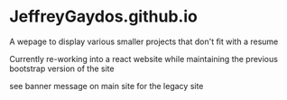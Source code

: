 # JeffreyGaydos.github.io
A wepage to display various smaller projects that don't fit with a resume

Currently re-working into a react website while maintaining the previous bootstrap version of the site

see banner message on main site for the legacy site